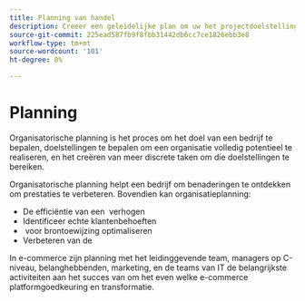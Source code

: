 ```yaml
---
title: Planning van handel
description: Creeer een geleidelijke plan om uw het projectdoelstellingen van de Handel van de Adobe te verwezenlijken.
source-git-commit: 225ead587fb9f8fbb31442db6cc7ce1826ebb3e8
workflow-type: tm+mt
source-wordcount: '101'
ht-degree: 0%

---
```



# Planning

Organisatorische planning is het proces om het doel van een bedrijf te bepalen, doelstellingen te bepalen om een organisatie volledig potentieel te realiseren, en het creëren van meer discrete taken om die doelstellingen te bereiken.

Organisatorische planning helpt een bedrijf om benaderingen te ontdekken om prestaties te verbeteren. Bovendien kan organisatieplanning: &#x200B;

- De efficiëntie van een &#x200B; verhogen
- Identificeer echte klantenbehoeften &#x200B;
- &#x200B; voor brontoewijzing optimaliseren
- Verbeteren van de &#x200B;

In e-commerce zijn planning met het leidinggevende team, managers op C-niveau, belanghebbenden, marketing, en de teams van IT de belangrijkste activiteiten aan het succes van om het even welke e-commerce platformgoedkeuring en transformatie.
